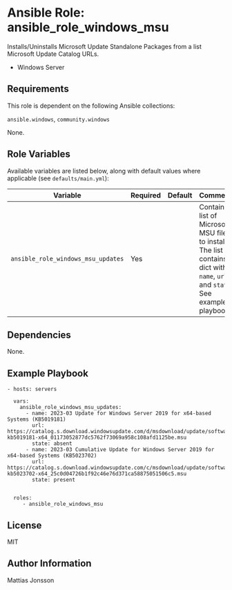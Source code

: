 Ansible Role: ansible_role_windows_msu
=========

Installs/Uninstalls Microsoft Update Standalone Packages from a list Microsoft Update Catalog URLs.

<ul>
<li>Windows Server
</ul>


Requirements
---------------

This role is dependent on the following Ansible collections:

`ansible.windows`, `community.windows`

None.

Role Variables
--------------

Available variables are listed below, along with default values where applicable (see `defaults/main.yml`):

| Variable | Required | Default | Comments |
| -------- | -------- | ------- | -------- |
| `ansible_role_windows_msu_updates` | Yes | | Contains a list of Microsoft MSU files to install. The list contains a dict with `name`, `url` and `state`. See example playbook. |



Dependencies
------------

None.


Example Playbook
----------------


    - hosts: servers

      vars:
        ansible_role_windows_msu_updates:
          - name: 2023-03 Update for Windows Server 2019 for x64-based Systems (KB5019181)
            url: https://catalog.s.download.windowsupdate.com/d/msdownload/update/software/updt/2023/02/windows10.0-kb5019181-x64_01173052877dc5762f73069a958c108afd1125be.msu
            state: absent
          - name: 2023-03 Cumulative Update for Windows Server 2019 for x64-based Systems (KB5023702)
            url: https://catalog.s.download.windowsupdate.com/c/msdownload/update/software/secu/2023/03/windows10.0-kb5023702-x64_25c0d04726b1f92c46e76d371ca58875051506c5.msu
            state: present


      roles:
         - ansible_role_windows_msu

License
-------

MIT

Author Information
------------------

Mattias Jonsson
